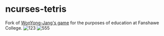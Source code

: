 # ncurses-tetris
Fork of [WonYong-Jang's game](https://github.com/WonYong-Jang/ncurses-tetris) for the purposes of education at Fanshawe College.
![123](https://user-images.githubusercontent.com/26623547/38455715-30001b1a-3ab7-11e8-8d49-0bc5b0c4469b.JPG)
![555](https://user-images.githubusercontent.com/26623547/38455726-39b0fe36-3ab7-11e8-839c-b76b73a4c108.JPG)
